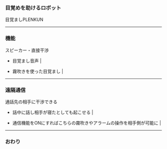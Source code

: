### 目覚めを助けるロボット
目覚ましPLENKUN



---


### 機能
スピーカー・直接干渉

 - 目覚まし音声 | 

 - 霧吹きを使った目覚まし | 

---


### 遠隔通信

通話先の相手に干渉できる

 - 話中に話し相手が寝たとしても起こせる | 

 - 通信機能をONにすればこちらの霧吹きやアラームの操作を相手側が可能に | 




---


### おわり
